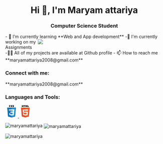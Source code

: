 <h1 align="center">Hi 👋, I'm Maryam attariya</h1>
<h3 align="center">Computer Science Student</h3>
- 🔭 I’m currently learning **Web and App development**
<img align="right" src="https://media.tenor.com/qJ5evVs-_uUAAAAM/coding.gif" width="400">
-🌱 I'm currently working on my Assignments <br/>
-👩‍💻 All of my projects are available at Github profile
- 📫 How to reach me **maryamattariya2008@gmail.com**
<h3 align="left">Connect with me:</h3>
**maryamattariya2008@gmail.com**
<p align="left">
</p>
<h3 align="left">Languages and Tools:</h3>
<p align="left"> <a href="https://www.w3schools.com/css/" target="_blank" rel="noreferrer"> <img src="https://raw.githubusercontent.com/devicons/devicon/master/icons/css3/css3-original-wordmark.svg" alt="css3" width="40" height="40"/> </a> <a href="https://www.w3.org/html/" target="_blank" rel="noreferrer"> <img src="https://raw.githubusercontent.com/devicons/devicon/master/icons/html5/html5-original-wordmark.svg" alt="html5" width="40" height="40"/> </a> </p>

<p><img align="left" src="https://github-readme-stats.vercel.app/api/top-langs?username=maryamattariya&show_icons=true&locale=en&layout=compact" alt="maryamattariya" /></p>

<p>&nbsp;<img align="center" src="https://github-readme-stats.vercel.app/api?username=maryamattariya&show_icons=true&locale=en" alt="maryamattariya" /></p>

<p><img align="center" src="https://github-readme-streak-stats.herokuapp.com/?user=maryamattariya&" alt="maryamattariya" /></p>
